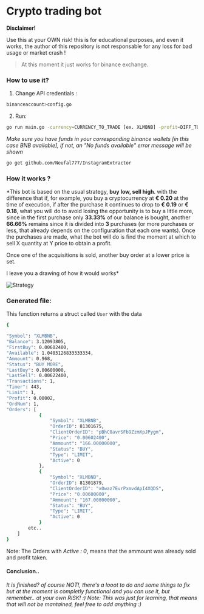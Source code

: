
# Crypto trading bot

**Disclaimer!**

Use this at your OWN risk! this is for educational purposes, and even it works, the author of this repository is not responsable for any loss for bad usage or market crash ! 

> At this moment it just works for binance exchange.

### How to use it?

 1. Change API credentials :
  ```bash
binanceaccount>config.go
```
 2. Run:
   ```bash
 go run main.go -currency=CURRENCY_TO_TRADE [ex. XLMBNB] -profit=DIFF_TO_SELL_BUY [ex. 0.00002]
```


 *Make sure you have funds in your corresponding binance wallets [in this case BNB available], if not, an "No funds available" error message will be shown*
 

```bash
go get github.com/Neufal777/InstagramExtractor
```

### How it works ?


*This bot is based on the usual strategy, **buy low, sell high**. with the difference that if, for example, you buy a cryptocurrency at **€ 0.20** at the time of execution, if after the purchase it continues to drop to **€ 0.19** or **€ 0.18**, what you will do to avoid losing the opportunity is to buy a little more, since in the first purchase only **33.33%** of our balance is bought, another **66.66%** remains since it is divided into **3** purchases (or more purchases or less, that already depends on the configuration that each one wants).  Once the purchases are made, what the bot will do is find the moment at which to sell X quantity at Y price to obtain a profit.  

Once one of the acquisitions is sold, another buy order at a lower price is set.

I leave you a drawing of how it would works*


![Strategy](https://www.IMAGE..com/)


### Generated file:
This function returns a struct called `User` with the data
```bash
{

"Symbol": "XLMBNB",
"Balance": 3.12093805,
"FirstBuy": 0.00602400,
"Available": 1.0403126833333334,
"Ammount": 0.968,
"Status": "BUY MORE",
"LastBuy": 0.00600000,
"LastSell": 0.00622400,
"Transactions": 1,
"Timer": 443,
"Limit": 1,
"Profit": 0.00002,
"OrdNum": 1,
"Orders": [
			{
				"Symbol": "XLMBNB",
				"OrderID": 81301675,
				"ClientOrderID": "pBhC0avrSFb9ZzmXpJPygm",
				"Price": "0.00602400",
				"Ammount": "166.00000000",
				"Status": "BUY",
				"Type": "LIMIT",
				"Active": 0
			},
			{
				"Symbol": "XLMBNB",
				"OrderID": 81301879,
				"ClientOrderID": "x0waz7EvrPxmvdApI4XQDS",
				"Price": "0.00600000",
				"Ammount": "167.00000000",
				"Status": "BUY",
				"Type": "LIMIT",
				"Active": 0
			}
		etc..
	]
}

```

Note: The Orders with *Active : 0*, means that the ammount was already sold and profit taken.

#### Conclusion..
_It is finished? of course NOT!, there's a looot to do and some things to fix but at the moment is completly functional and you can use it, but remember.. at your own RISK!  :)_
_Note: This was just for learning, that means that will not be mantained, feel free to add anything :)_
